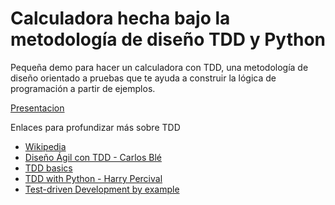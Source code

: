 # Calculadora hecha bajo la metodología de diseño TDD y Python

Pequeña demo para hacer un calculadora con TDD, una metodología de diseño orientado a pruebas que te ayuda a construir la lógica de programación a partir de ejemplos.

[Presentacion](https://slides.com/mayela0x14/introduccion-tdd/)


Enlaces para profundizar más sobre TDD
* [Wikipedia](https://en.wikipedia.org/wiki/Test-driven_development)
* [Diseño Ágil con TDD - Carlos Blé](http://www.carlosble.com/downloads/disenoAgilConTdd_ebook.pdf)
* [TDD basics](http://vanzaj.github.io/tdd-pytest/tdd-basics/)
* [TDD with Python - Harry Percival](http://www.obeythetestinggoat.com/book/praise.harry.html)
* [Test-driven Development by example](https://en.wikipedia.org/wiki/Test-Driven_Development_by_Example)
